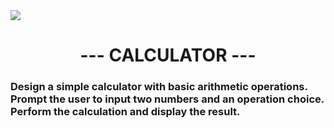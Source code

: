 <img src = "https://lh3.googleusercontent.com/Gngzhz_ynFs_b48C0GzM93D9bO5vAyNk67IHY1ANvv8KZ5a4nqiNkVrXACUTGZih16OwjxqEWHr9cqv7tzl0UnuMzlcTn2aFcbYrVjKViuU23M1TH94yGNSt8-CI6wY9W9-q-BRbA8uEET6gmgXn1hk">
<h1 align = "center"> --- CALCULATOR ---</h1>
<p></p><h3>Design a simple calculator with basic arithmetic operations.
Prompt the user to input two numbers and an operation choice.
Perform the calculation and display the result.</h3></p>
